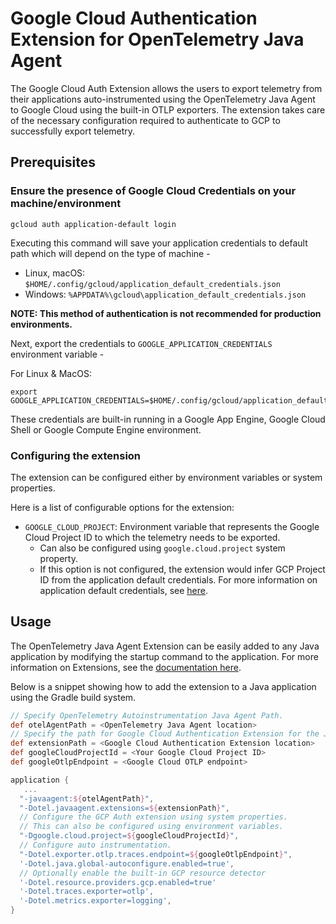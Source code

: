 # Google Cloud Authentication Extension for OpenTelemetry Java Agent

The Google Cloud Auth Extension allows the users to export telemetry from their applications auto-instrumented using the OpenTelemetry Java Agent to Google Cloud using the built-in OTLP exporters.
The extension takes care of the necessary configuration required to authenticate to GCP to successfully export telemetry.

## Prerequisites

### Ensure the presence of Google Cloud Credentials on your machine/environment

```shell
gcloud auth application-default login
```
Executing this command will save your application credentials to default path which will depend on the type of machine -
- Linux, macOS: `$HOME/.config/gcloud/application_default_credentials.json`
- Windows: `%APPDATA%\gcloud\application_default_credentials.json`

**NOTE: This method of authentication is not recommended for production environments.**

Next, export the credentials to `GOOGLE_APPLICATION_CREDENTIALS` environment variable -

For Linux & MacOS:
```shell
export GOOGLE_APPLICATION_CREDENTIALS=$HOME/.config/gcloud/application_default_credentials.json
```

These credentials are built-in running in a Google App Engine, Google Cloud Shell or Google Compute Engine environment.

### Configuring the extension

The extension can be configured either by environment variables or system properties.

Here is a list of configurable options for the extension:

- `GOOGLE_CLOUD_PROJECT`: Environment variable that represents the Google Cloud Project ID to which the telemetry needs to be exported.
  - Can also be configured using `google.cloud.project` system property.
  - If this option is not configured, the extension would infer GCP Project ID from the application default credentials. For more information on application default credentials, see [here](https://cloud.google.com/docs/authentication/application-default-credentials).

## Usage

The OpenTelemetry Java Agent Extension can be easily added to any Java application by modifying the startup command to the application.
For more information on Extensions, see the [documentation here](https://github.com/open-telemetry/opentelemetry-java-instrumentation/blob/main/examples/extension/README.md).

Below is a snippet showing how to add the extension to a Java application using the Gradle build system.

```gradle
// Specify OpenTelemetry Autoinstrumentation Java Agent Path.
def otelAgentPath = <OpenTelemetry Java Agent location>
// Specify the path for Google Cloud Authentication Extension for the Java Agent.
def extensionPath = <Google Cloud Authentication Extension location>
def googleCloudProjectId = <Your Google Cloud Project ID>
def googleOtlpEndpoint = <Google Cloud OTLP endpoint>

application {
   ...
  "-javaagent:${otelAgentPath}",
  "-Dotel.javaagent.extensions=${extensionPath}",
  // Configure the GCP Auth extension using system properties.
  // This can also be configured using environment variables.
  "-Dgoogle.cloud.project=${googleCloudProjectId}",
  // Configure auto instrumentation.
  "-Dotel.exporter.otlp.traces.endpoint=${googleOtlpEndpoint}",
  '-Dotel.java.global-autoconfigure.enabled=true',
  // Optionally enable the built-in GCP resource detector
  '-Dotel.resource.providers.gcp.enabled=true'
  '-Dotel.traces.exporter=otlp',
  '-Dotel.metrics.exporter=logging',
}
```
